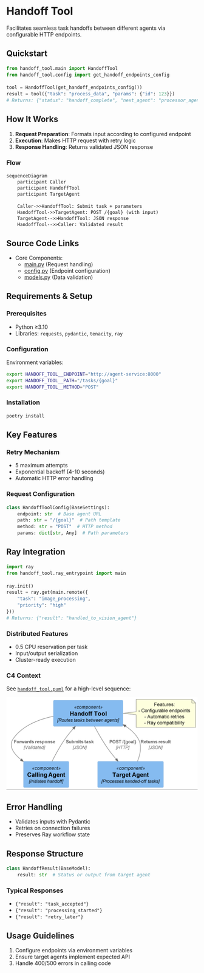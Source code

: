 # Handoff Tool

Facilitates seamless task handoffs between different agents via configurable HTTP endpoints.

## Quickstart

```python
from handoff_tool.main import HandoffTool
from handoff_tool.config import get_handoff_endpoints_config

tool = HandoffTool(get_handoff_endpoints_config())
result = tool({"task": "process_data", "params": {"id": 123}})
# Returns: {"status": "handoff_complete", "next_agent": "processor_agent"}
```

## How It Works

1. **Request Preparation**: Formats input according to configured endpoint
2. **Execution**: Makes HTTP request with retry logic
3. **Response Handling**: Returns validated JSON response

### Flow
```mermaid
sequenceDiagram
    participant Caller
    participant HandoffTool
    participant TargetAgent

    Caller->>HandoffTool: Submit task + parameters
    HandoffTool->>TargetAgent: POST /{goal} (with input)
    TargetAgent-->>HandoffTool: JSON response
    HandoffTool-->>Caller: Validated result
```

## Source Code Links
- Core Components:
  - [main.py](https://github.com/prxs-ai/praxis-tool-examples/blob/main/tools/handoff-tool/src/handoff_tool/main.py) (Request handling)
  - [config.py](https://github.com/prxs-ai/praxis-tool-examples/blob/main/tools/handoff-tool/src/handoff_tool/config.py) (Endpoint configuration)
  - [models.py](https://github.com/prxs-ai/praxis-tool-examples/blob/main/tools/handoff-tool/src/handoff_tool/models.py) (Data validation)

## Requirements & Setup

### Prerequisites
- Python ≥3.10
- Libraries: `requests`, `pydantic`, `tenacity`, `ray`

### Configuration
Environment variables:
```bash
export HANDOFF_TOOL__ENDPOINT="http://agent-service:8000"
export HANDOFF_TOOL__PATH="/tasks/{goal}"
export HANDOFF_TOOL__METHOD="POST"
```

### Installation
```bash
poetry install
```

## Key Features

### Retry Mechanism
- 5 maximum attempts
- Exponential backoff (4-10 seconds)
- Automatic HTTP error handling

### Request Configuration
```python
class HandoffToolConfig(BaseSettings):
    endpoint: str  # Base agent URL
    path: str = "/{goal}"  # Path template
    method: str = "POST"  # HTTP method
    params: dict[str, Any]  # Path parameters
```

## Ray Integration

```python
import ray
from handoff_tool.ray_entrypoint import main

ray.init()
result = ray.get(main.remote({
    "task": "image_processing",
    "priority": "high"
}))
# Returns: {"result": "handled_to_vision_agent"}
```

### Distributed Features
- 0.5 CPU reservation per task
- Input/output serialization
- Cluster-ready execution

### C4 Context
See [`handoff_tool.puml`](images/diagrams/handoff_tool/handoff_tool.puml) for a high-level sequence:

![handoff_tool.png](images/diagrams/handoff_tool/handoff_tool.png)


## Error Handling
- Validates inputs with Pydantic
- Retries on connection failures
- Preserves Ray workflow state

## Response Structure
```python
class HandoffResult(BaseModel):
    result: str  # Status or output from target agent
```

### Typical Responses
- `{"result": "task_accepted"}`
- `{"result": "processing_started"}`
- `{"result": "retry_later"}`

## Usage Guidelines
1. Configure endpoints via environment variables
2. Ensure target agents implement expected API
3. Handle 400/500 errors in calling code
